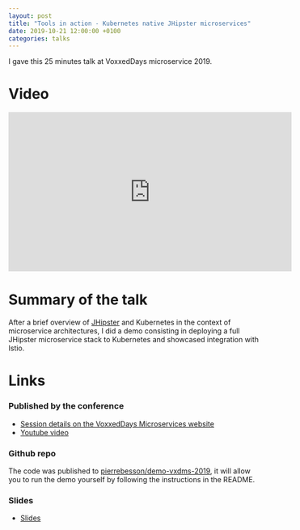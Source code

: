 ```yaml
---
layout: post
title: "Tools in action - Kubernetes native JHipster microservices"
date: 2019-10-21 12:00:00 +0100
categories: talks
---
```


I gave this 25 minutes talk at VoxxedDays microservice 2019.

# Video

<iframe width="560" height="315" src="https://www.youtube.com/embed/TkUFU4OunTA" frameborder="0" allow="accelerometer; autoplay; encrypted-media; gyroscope; picture-in-picture" allowfullscreen></iframe>

# Summary of the talk

After a brief overview of [JHipster](https://jhipster.tech) and Kubernetes in the context of microservice architectures, I did a demo consisting in deploying a full JHipster microservice stack to Kubernetes and showcased integration with Istio.

# Links

### Published by the conference

- [Session details on the VoxxedDays Microservices website](https://web.archive.org/web/20191209100701/https://voxxeddays.com/microservices/speaker-details/?id=10251/)
- [Youtube video](https://www.youtube.com/embed/TkUFU4OunTA)

### Github repo

The code was published to [pierrebesson/demo-vxdms-2019](https://github.com/PierreBesson/demo-vxdms-2019), it will allow you to run the demo yourself by following the instructions in the README.

### Slides

- [Slides](https://pierre-besson.fr/pres-vxdms-2019/#/)

